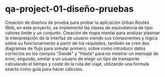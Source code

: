 # qa-project-01-diseño-pruebas

Creación de diseños de prueba para probar la aplicación Urban.Routes Web, en este proyecto, se implementó las clases de equivalencia de tipo: valores límite y un conjunto. Creación de mapa mental para analizar plasmar la interpretación de la interfaz de usuario viendo sus componentes y lógica sobre su funcionamiento a partir de los requisitos, también se creó dos diagramas de flujo para simular primero, sobre como introducir datos correctos en los campos "Desde" y "Hasta" para no mostrar un mensaje de error, segundo, similar a un usuario de elegir un tipo de transporte calculando el tiempo y coste de la ruta del viaje, utilizando una formula exacta como guía para hacer cálculos.

